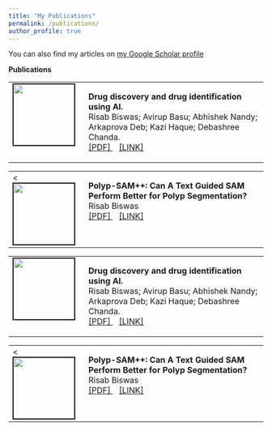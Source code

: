 ```yaml
---
title: "My Publications"
permalink: /publications/
author_profile: true
---
```


You can also find my articles on <a href="https://scholar.google.com/citations?user=xC3keU4AAAAJ&hl=en"> my Google Scholar profile </a> <br>

<strong>Publications</strong> <br>

<table >
<tbody>
<tr> <td style="width:120px; height=120px; vertical-align: top;"> <img style="float: left; margin-right: 10px " src="https://adrianxsalazar.github.io/images/5g_spraying-adrian-salazar-gomez-website.png" width="120px" height="120px" border="2px solid #bbb"> </td>
<td style= "height=120px; vertical-align: top;"> <p>
<strong> Drug discovery and drug identification using AI. </strong> <br>
Risab Biswas; Avirup Basu; Abhishek Nandy; Arkaprova Deb; Kazi Haque; Debashree Chanda. <br>
<a href="https://arxiv.org/pdf/2109.11048.pdf"> [PDF] </a> &ensp; <a href=" https://github.com/LAR/lincolnbeet_dataset"> [LINK] </a> </p> </td>
</tr>
</tbody>
</table>

<table >
<tbody>
<tr> <td style="width:120px; height=120px; vertical-align: top;"> <<img style="float: left; margin-right: 10px " src="https://adrianxsalazar.github.io/images/understanding.png" width="120px" height="120px" border="2px solid #bbb"> </td>
<td style= "height=120px; vertical-align: top;"> <p>
<strong> Polyp-SAM++: Can A Text Guided SAM Perform Better for Polyp Segmentation? </strong> <br>
Risab Biswas <br>
<a href="https://arxiv.org/pdf/2109.11048.pdf"> [PDF] </a> &ensp; <a href=" https://github.com/LAR/lincolnbeet_dataset"> [LINK] </a> </p> </td>
</tr>
</tbody>
</table>

<table >
<tbody>
<tr> <td style="width:120px; height=120px; vertical-align: top;"> <img style="float: left; margin-right: 10px " src="https://adrianxsalazar.github.io/images/5g_spraying-adrian-salazar-gomez-website.png" width="120px" height="120px" border="2px solid #bbb"> </td>
<td style= "height=120px; vertical-align: top;"> <p>
<strong> Drug discovery and drug identification using AI. </strong> <br>
Risab Biswas; Avirup Basu; Abhishek Nandy; Arkaprova Deb; Kazi Haque; Debashree Chanda. <br>
<a href="https://arxiv.org/pdf/2109.11048.pdf"> [PDF] </a> &ensp; <a href=" https://github.com/LAR/lincolnbeet_dataset"> [LINK] </a> </p> </td>
</tr>
</tbody>
</table>

<table >
<tbody>
<tr> <td style="width:120px; height=120px; vertical-align: top;"> <<img style="float: left; margin-right: 10px " src="https://adrianxsalazar.github.io/images/understanding.png" width="120px" height="120px" border="2px solid #bbb"> </td>
<td style= "height=120px; vertical-align: top;"> <p>
<strong> Polyp-SAM++: Can A Text Guided SAM Perform Better for Polyp Segmentation? </strong> <br>
Risab Biswas <br>
<a href="https://arxiv.org/pdf/2109.11048.pdf"> [PDF] </a> &ensp; <a href=" https://github.com/LAR/lincolnbeet_dataset"> [LINK] </a> </p> </td>
</tr>
</tbody>
</table>